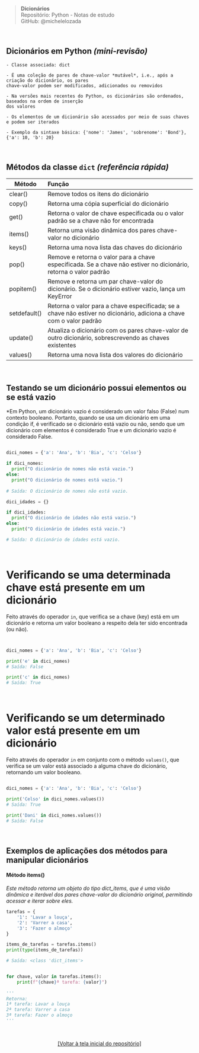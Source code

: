 > **Dicionários**  
> Repositório: Python - Notas de estudo     
> GitHub: @michelelozada
&nbsp;
     
&nbsp;  
## Dicionários em Python *(mini-revisão)*
```
- Classe associada: dict

- É uma coleção de pares de chave-valor *mutável*, i.e., após a criação do dicionário, os pares 
chave-valor podem ser modificados, adicionados ou removidos  

- Na versões mais recentes do Python, os dicionários são ordenados, baseados na ordem de inserção 
dos valores 

- Os elementos de um dicionário são acessados por meio de suas chaves e podem ser iterados

- Exemplo da sintaxe básica: {'nome': 'James', 'sobrenome': 'Bond'}, {'a': 10, 'b': 20}
```

&nbsp;  

## Métodos da classe `dict` *(referência rápida)* 

Método | Função
---    | :--
clear() | Remove todos os itens do dicionário
copy() | Retorna uma cópia superficial do dicionário
get() | Retorna o valor de chave especificada ou o valor padrão se a chave não for encontrada
items() | Retorna uma visão dinâmica dos pares chave-valor no dicionário
keys() | Retorna uma nova lista das chaves do dicionário
pop() |  Remove e retorna o valor para a chave especificada. Se a chave não estiver no dicionário, retorna o valor padrão
popitem() | Remove e retorna um par chave-valor do dicionário. Se o dicionário estiver vazio, lança um KeyError
setdefault() | Retorna o valor para a chave especificada; se a chave não estiver no dicionário, adiciona a chave com o valor padrão
update() | Atualiza o dicionário com os pares chave-valor de outro dicionário, sobrescrevendo as chaves existentes
values() | Retorna uma nova lista dos valores do dicionário

&nbsp;

## Testando se um dicionário possui elementos ou se está vazio
*Em Python, um dicionário vazio é considerado um valor falso (False) num contexto booleano. Portanto, quando se usa um dicionário em uma condição if, é verificado se o dicionário está vazio ou não, sendo que um dicionário com elementos é considerado True e um dicionário vazio é considerado False. 
```py

dici_nomes = {'a': 'Ana', 'b': 'Bia', 'c': 'Celso'}

if dici_nomes:
  print("O dicionário de nomes não está vazio.")
else:
  print("O dicionário de nomes está vazio.")
  
# Saída: O dicionário de nomes não está vazio.
```
```py
dici_idades = {}

if dici_idades:
  print("O dicionário de idades não está vazio.")
else:
  print("O dicionário de idades está vazio.")

# Saída: O dicionário de idades está vazio.
```

&nbsp;

# Verificando se uma determinada chave está presente em um dicionário 
Feito através do operador `in`, que verifica se a chave (key) está em um dicionário e retorna um valor booleano a respeito dela ter sido encontrada (ou não).

```py


dici_nomes = {'a': 'Ana', 'b': 'Bia', 'c': 'Celso'}

print('e' in dici_nomes)
# Saída: False

print('c' in dici_nomes)
# Saída: True
```

&nbsp;

# Verificando se um determinado valor está presente em um dicionário 
Feito através do operador `in` em conjunto com o método `values()`, que verifica se um valor está associado a alguma chave do dicionário, retornando um valor booleano.

```py

dici_nomes = {'a': 'Ana', 'b': 'Bia', 'c': 'Celso'}

print('Celso' in dici_nomes.values())
# Saída: True

print('Dani' in dici_nomes.values())
# Saída: False
```

&nbsp;

## Exemplos de aplicações dos métodos para manipular dicionários

#### Método items()
*Este método retorna um objeto do tipo dict_items, que é uma visão dinâmica e iterável dos pares chave-valor do dicionário original, permitindo acessar e iterar sobre eles.*

```py
tarefas = {
    '1': 'Lavar a louça',
    '2': 'Varrer a casa',
    '3': 'Fazer o almoço'
}

items_de_tarefas = tarefas.items()
print(type(items_de_tarefas))

# Saída: <class 'dict_items'>


for chave, valor in tarefas.items():
	print(f"{chave}ª tarefa: {valor}")
	
'''  
Retorna: 
1ª tarefa: Lavar a louça
2ª tarefa: Varrer a casa
3ª tarefa: Fazer o almoço
'''
```

&nbsp;

<div align="center">
<a href="https://github.com/michelelozada/Python-Study-Notes">[Voltar à tela inicial do repositório]</a>
</div>